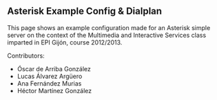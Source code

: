 Asterisk Example Config & Dialplan
----------------------------------

This page shows an example configuration made for an Asterisk simple server on the context of the Multimedia and Interactive Services class imparted in EPI Gijón, course 2012/2013.

Contributors:

* Óscar de Arriba González
* Lucas Álvarez Argüero
* Ana Fernández Murias
* Héctor Martínez González
